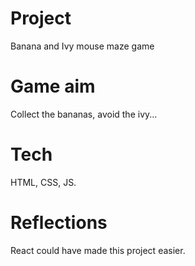 # Project
Banana and Ivy mouse maze game

# Game aim
Collect the bananas, avoid the ivy...

# Tech
HTML, CSS, JS.

# Reflections
React could have made this project easier.
